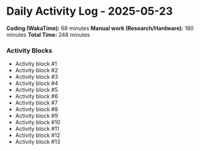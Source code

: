 # Daily Activity Log - 2025-05-23

**Coding (WakaTime):** 68 minutes
**Manual work (Research/Hardware):** 180 minutes
**Total Time:** 248 minutes

### Activity Blocks
- Activity block #1
- Activity block #2
- Activity block #3
- Activity block #4
- Activity block #5
- Activity block #6
- Activity block #7
- Activity block #8
- Activity block #9
- Activity block #10
- Activity block #11
- Activity block #12
- Activity block #13
